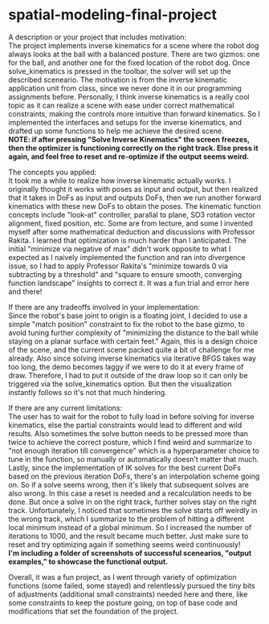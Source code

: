 # spatial-modeling-final-project

A description or your project that includes motivation:  
The project implements inverse kinematics for a scene where the robot dog always looks
at the ball with a balanced posture. There are two gizmos: one for the ball, and another
one for the fixed location of the robot dog. Once solve_kinematics is pressed in the toolbar,
the solver will set up the described sceneario. The motivation is from the inverse kinematic
application unit from class, since we never done it in our programming assignments before. 
Personally, I think inverse kinematics is a really cool topic as it can realize a scene
with ease under correct mathematical constraints, making the controls more intuitive than
forward kinematics. So I implemented the interfaces and setups for the inverse kinematics,
and drafted up some functions to help me achieve the desired scene.  
**NOTE: if after pressing "Solve Inverse Kinematics" the screen freezes, then the optimizer**
**is functioning correctly on the right track. Else press it again, and feel free to reset**
**and re-optimize if the output seems weird.**
  
The concepts you applied:  
It took me a while to realize how inverse kinematic actually works. I originally thought it
works with poses as input and output, but then realized that it takes in DoFs as input
and outputs DoFs, then we run another forward kinematics with these new DoFs to obtain the
poses. The kinematic function concepts include "look-at" controller, parallal to plane, SO3
rotation vector alignment, fixed position, etc. Some are from lecture, and some I invented
myself after some mathematical deduction and discussions with Professor Rakita. I learned that
optimization is much harder than I anticipated. The initial "minimize via negative of max" 
didn't work opposite to what I expected as I naively implemented the function and ran into divergence issue,
so I had to apply Professor Rakita's "minimize towards 0 via subtracting by a threshold" and
"square to ensure smooth, converging function landscape" insights to correct it. It was
a fun trial and error here and there!  
  
If there are any tradeoffs involved in your implementation:  
Since the robot's base joint to origin is a floating joint, I decided to use a simple
"match position" constraint to fix the robot to the base gizmo, to avoid tuning further complexity
of "minimizing the distance to the ball while staying on a planar surface with certain feet." Again,
this is a design choice of the scene, and the current scene packed quite a bit of challenge for me
already. Also since solving inverse kinematics via iterative BFGS takes way too long, the demo
becomes laggy if we were to do it at every frame of draw. Therefore, I had to put it outside of the
draw loop so it can only be triggered via the solve_kinematics option. But then the visualization
instantly follows so it's not that much hindering.  
  
If there are any current limitations:  
The user has to wait for the robot to fully load in before solving for inverse kinematics, else 
the partial constraints would lead to different and wild results. Also sometimes the solve button
needs to be pressed more than twice to achieve the correct posture, which I find weird and summarize
to "not enough iteration till convergence" which is a hyperparameter choice to tune in the function,
so manually or automatically doesn't matter that much. Lastly, since the implementation of IK
solves for the best current DoFs based on the previous iteration DoFs, there's an interpolation scheme
going on. So if a solve seems wrong, then it's likely that subsequent solves are also wrong. In this
case a reset is needed and a recalculation needs to be done. But once a solve in on the right track,
further solves stay on the right track. Unfortunately, I noticed that sometimes the solve starts off
weirdly in the wrong track, which I summarize to the problem of hitting a different local minimum instead
of a global minimum. So I increased the number of iterations to 1000, and the result became much better.
Just make sure to reset and try optimizing again if something seems weird continuously!  
**I'm including a folder of screenshots of successful scenearios, "output examples," to showcase the functional output.**  
  
Overall, it was a fun project, as I went through variety of optimization functions (some failed, some stayed) 
and relentlessly pursued the tiny bits of adjustments (additional small constraints) needed here and there, 
like some constraints to keep the posture going, on top of base code and modifications that set the
foundation of the project.  
